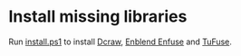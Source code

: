 # Install missing libraries #

Run [install.ps1](./install.ps1) to install [Dcraw](http://www.centrostudiprogressofotografico.it/en/dcraw/), [Enblend Enfuse](http://enblend.sourceforge.net/) and [TuFuse](http://www.tawbaware.com/tufuse.htm).

